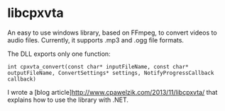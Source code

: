libcpxvta
=========

An easy to use windows library, based on FFmpeg, to convert videos to audio files. Currently, it supports .mp3 and .ogg file formats.

The DLL exports only one function:

    int cpxvta_convert(const char* inputFileName, const char* outputFileName, ConvertSettings* settings, NotifyProgressCallback callback) 

I wrote a [blog article]http://www.cpawelzik.com/2013/11/libcpxvta/ that explains how to use the library with .NET. 